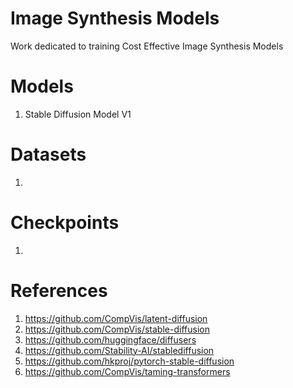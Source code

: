 # Image Synthesis Models

Work dedicated to training Cost Effective Image Synthesis Models 


# Models
1. Stable Diffusion Model V1


# Datasets

1. 


# Checkpoints

1. 


# References

1. https://github.com/CompVis/latent-diffusion
2. https://github.com/CompVis/stable-diffusion
3. https://github.com/huggingface/diffusers
4. https://github.com/Stability-AI/stablediffusion
5. https://github.com/hkproj/pytorch-stable-diffusion
6. https://github.com/CompVis/taming-transformers
